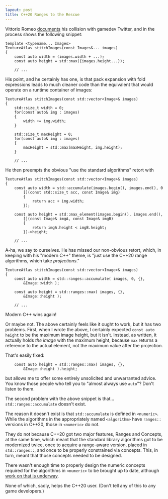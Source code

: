 ```yaml
---
layout: post
title: C++20 Ranges to the Rescue
---
```


Vittorio Romeo [documents](https://vittorioromeo.info/index/blog/gamedev_modern_cpp_thoughts.html)
his collision with gamedev Twitter, and in the process shows the following
snippet:

```
template <typename... Images>
TextureAtlas stitchImages(const Images&... images)
{
    const auto width = (images.width + ...);
    const auto height = std::max({images.height...});

    // ...
```

His point, and he certainly has one, is that pack expansion with fold
expressions leads to much cleaner code than the equivalent that would
operate on a runtime container of images:

```
TextureAtlas stitchImages(const std::vector<Image>& images)
{
    std::size_t width = 0;
    for(const auto& img : images)
    {
        width += img.width;
    }

    std::size_t maxHeight = 0;
    for(const auto& img : images)
    {
        maxHeight = std::max(maxHeight, img.height);
    }

    // ...
```

He then preempts the obvious "use the standard algorithms" retort with

```
TextureAtlas stitchImages(const std::vector<Image>& images)
{
    const auto width = std::accumulate(images.begin(), images.end(), 0
        [](const std::size_t acc, const Image& img)
        {
            return acc + img.width;
        });

    const auto height = std::max_element(images.begin(), images.end(),
        [](const Image& imgA, const Image& imgB)
        {
            return imgA.height < imgB.height;
        })->height;

    // ...
```

A-ha, we say to ourselves. He has missed our non-obvious retort, which,
in keeping with his "modern C++" theme, is "just use the C++20 range
algorithms, which take _projections_."

```
TextureAtlas stitchImages(const std::vector<Image>& images)
{
    const auto width = std::ranges::accumulate( images, 0, {},
        &Image::width );

    const auto height = std::ranges::max( images, {},
        &Image::height );

    // ...
```

Modern C++ wins again!

Or maybe not. The above certainly feels like it ought to work, but it has
two problems. First, when I wrote the above, I certainly expected
`const auto height` to be the maximum image height, but it isn't. Instead,
as written, it actually holds _the image_ with the maximum height, because
`max` returns a reference to the actual element, not the maximum value
after the projection.

That's easily fixed:
```
    const auto height = std::ranges::max( images, {},
        &Image::height ).height;
```
but allows me to offer some entirely unsolicited and unwarranted advice. You
know those people who tell you to "almost always use `auto`"? Don't listen to
them.

The second problem with the above snippet is that... `std::ranges::accumulate`
doesn't exist.

The reason it doesn't exist is that `std::accumulate` is defined in `<numeric>`.
While the algorithms in the appropriately named `<algorithm>` have `ranges::`
versions in C++20, those in `<numeric>` do not.

They do not because C++20 got two major features, Ranges and Concepts, at the
same time, which meant that the standard library algorithms got to be
modernized twice, once to acquire a range-aware version, placed in
`std::ranges::`, and once to be properly constrained via concepts. This, in
turn, meant that those concepts needed to be designed.

There wasn't enough time to properly design the numeric concepts required for
the algorithms in `<numeric>` to be brought up to date, although [work on that
is underway](http://www.open-std.org/jtc1/sc22/wg21/docs/papers/2019/p1813r0.pdf).

None of which, sadly, helps the C++20 user. (Don't tell any of this to any game
developers.)
